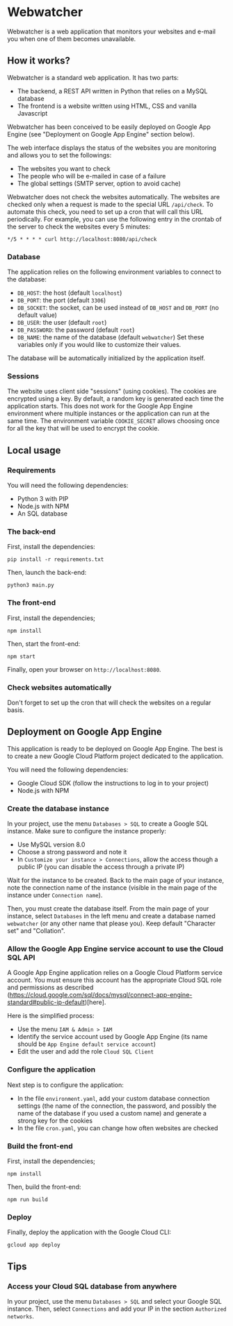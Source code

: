 # Webwatcher
Webwatcher is a web application that monitors your websites and e-mail you when one of them becomes unavailable.

## How it works?
Webwatcher is a standard web application. It has two parts:
* The backend, a REST API written in Python that relies on a MySQL database
* The frontend is a website written using HTML, CSS and vanilla Javascript

Webwatcher has been conceived to be easily deployed on Google App Engine (see "Deployment on Google App Engine" section below).

The web interface displays the status of the websites you are monitoring and allows you to set the followings:
* The websites you want to check
* The people who will be e-mailed in case of a failure
* The global settings (SMTP server, option to avoid cache)

Webwatcher does not check the websites automatically. The websites are checked only when a request is made to the special URL `/api/check`. To automate this check, you need to set up a cron that will call this URL periodically. For example, you can use the following entry in the crontab of the server to check the websites every 5 minutes:
```
*/5 * * * * curl http://localhost:8080/api/check
```

### Database
The application relies on the following environment variables to connect to the database:
* `DB_HOST`: the host (default `localhost`)
* `DB_PORT`: the port (default `3306`)
* `DB_SOCKET`: the socket, can be used instead of `DB_HOST` and `DB_PORT` (no default value)
* `DB_USER`: the user (default `root`)
* `DB_PASSWORD`: the password (default `root`)
* `DB_NAME`: the name of the database (default `webwatcher`)
Set these variables only if you would like to customize their values.

The database will be automatically initialized by the application itself.

### Sessions
The website uses client side "sessions" (using cookies). The cookies are encrypted using a key. By default, a random key is generated each time the application starts. This does not work for the Google App Engine environment where multiple instances or the application can run at the same time. The environment variable `COOKIE_SECRET` allows choosing once for all the key that will be used to encrypt the cookie.

## Local usage

### Requirements
You will need the following dependencies:
* Python 3 with PIP
* Node.js with NPM
* An SQL database

### The back-end
First, install the dependencies:
```
pip install -r requirements.txt
```

Then, launch the back-end:
```
python3 main.py
```

### The front-end
First, install the dependencies;
```
npm install
```

Then, start the front-end:
```
npm start
```

Finally, open your browser on `http://localhost:8080`.

### Check websites automatically
Don't forget to set up the cron that will check the websites on a regular basis.

## Deployment on Google App Engine
This application is ready to be deployed on Google App Engine. The best is to create a new Google Cloud Platform project dedicated to the application.

You will need the following dependencies:
* Google Cloud SDK (follow the instructions to log in to your project)
* Node.js with NPM

### Create the database instance
In your project, use the menu `Databases > SQL` to create a Google SQL instance. Make sure to configure the instance properly:
* Use MySQL version 8.0
* Choose a strong password and note it
* In `Customize your instance > Connections`, allow the access though a public IP (you can disable the access through a private IP)

Wait for the instance to be created. Back to the main page of your instance, note the connection name of the instance (visible in the main page of the instance under `Connection name`).

Then, you must create the database itself. From the main page of your instance, select `Databases` in the left menu and create a database named `webwatcher` (or any other name that please you). Keep default "Character set" and "Collation".

### Allow the Google App Engine service account to use the Cloud SQL API
A Google App Engine application relies on a Google Cloud Platform service account. You must ensure this account has the appropriate Cloud SQL role and permissions as described (https://cloud.google.com/sql/docs/mysql/connect-app-engine-standard#public-ip-default)[here].

Here is the simplified process:
* Use the menu `IAM & Admin > IAM`
* Identify the service account used by Google App Engine (its name should be `App Engine default service account`)
* Edit the user and add the role `Cloud SQL Client`

### Configure the application
Next step is to configure the application:
* In the file `environment.yaml`, add your custom database connection settings (the name of the connection, the password, and possibly the name of the database if you used a custom name) and generate a strong key for the cookies
* In the file `cron.yaml`, you can change how often websites are checked

### Build the front-end
First, install the dependencies;
```
npm install
```

Then, build the front-end:
```
npm run build
```

### Deploy
Finally, deploy the application with the Google Cloud CLI:
```
gcloud app deploy
```

## Tips

### Access your Cloud SQL database from anywhere
In your project, use the menu `Databases > SQL` and select your Google SQL instance. Then, select `Connections` and add your IP in the section `Authorized networks`.
